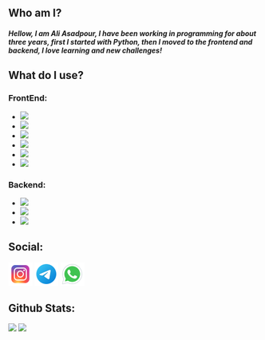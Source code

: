 ## Who am I?
##### Hellow, I am Ali Asadpour, I have been working in programming for about three years, first I started with Python, then I moved to the frontend and backend, I love learning and new challenges!

## What do I use?
### FrontEnd:
<ul>
<li><img src="https://img.shields.io/badge/HTML5-E34F26?style=for-the-badge&logo=html5&logoColor=white"> </li>
<li><img src="https://img.shields.io/badge/CSS3-1572B6?style=for-the-badge&logo=css3&logoColor=white" > </li>
<li><img src="https://img.shields.io/badge/Bootstrap-563D7C?style=for-the-badge&logo=bootstrap&logoColor=white" > </li>
<li><img src="https://img.shields.io/badge/Material%20UI-007FFF?style=for-the-badge&logo=mui&logoColor=white" ></li>
<li><img src="https://img.shields.io/badge/JavaScript-323330?style=for-the-badge&logo=javascript&logoColor=F7DF1E" > </li>
<li><img src="https://img.shields.io/badge/React-20232A?style=for-the-badge&logo=react&logoColor=61DAFB" ></li>
</ul>

### Backend:
<ul>
<li><img src="https://img.shields.io/badge/Python-FFD43B?style=for-the-badge&logo=python&logoColor=blue" ></li>
<li><img src="https://img.shields.io/badge/Django-092E20?style=for-the-badge&logo=django&logoColor=green" ></li>
<!-- <li><img src="https://img.shields.io/badge/MySQL-005C84?style=for-the-badge&logo=mysql&logoColor=white" ></li> -->
<li><img src="https://img.shields.io/badge/Sqlite-003B57?style=for-the-badge&logo=sqlite&logoColor=white" ></li>

</ul>

## Social:
[<img src="./icons/instagram.png">](https://instagram.com/_ali.asadpour_/)
[<img src="./icons/telegram.png">](https://t.me/Ali11Asad/)
[<img src="./icons/whatsapp.png">](https://wa.me/989058813927)

## Github Stats:
<p>
  <img src="https://github-readme-stats.vercel.app/api/top-langs/?username=Ali-Asadpour" />
  <img src="https://github-readme-stats.vercel.app/api?username=Ali-Asadpour&show_icons=true&theme=radical" />
</p>
